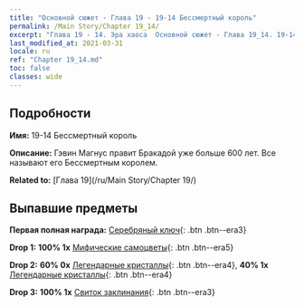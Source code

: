 ```yaml
---
title: "Основной сюжет - Глава 19 - 19-14 Бессмертный король"
permalink: /Main Story/Chapter 19_14/
excerpt: "Глава 19 - 14. Эра хаоса  Основной сюжет - Глава 19_14. 19-14 Бессмертный король"
last_modified_at: 2021-03-31
locale: ru
ref: "Chapter 19_14.md"
toc: false
classes: wide
---
```


## Подробности

 **Имя:** 19-14 Бессмертный король

 **Описание:** Гэвин Магнус правит Бракадой уже больше 600 лет. Все называют его Бессмертным королем.

 **Related to:** [Глава 19](/ru/Main Story/Chapter 19/)

## Выпавшие предметы

 **Первая полная награда:** [Серебряный ключ](/ru/Items/con_693/){: .btn .btn--era3}

 **Drop 1:** **100% 1x** [Мифические самоцветы](/ru/Items/mat_65/){: .btn .btn--era5}

 **Drop 2:** **60% 0x** [Легендарные кристаллы](/ru/Items/mat_59/){: .btn .btn--era4}, **40% 1x** [Легендарные кристаллы](/ru/Items/mat_59/){: .btn .btn--era4}

 **Drop 3:** **100% 1x** [Свиток заклинания](/ru/Items/con_694/){: .btn .btn--era3}

